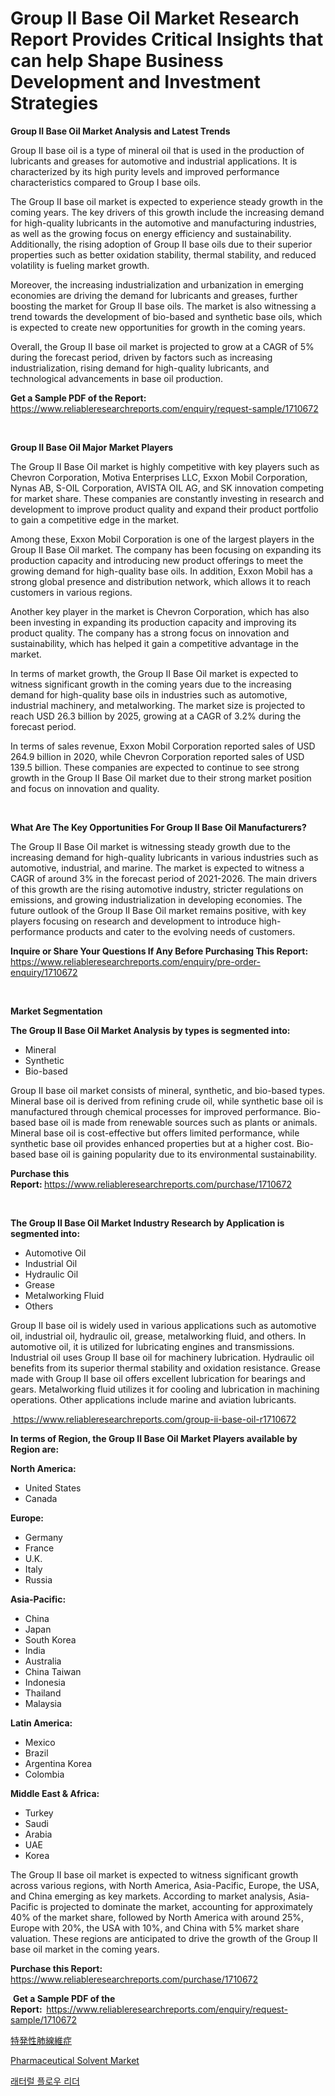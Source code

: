 <p><h1>Group II Base Oil Market Research Report Provides Critical Insights that can help Shape Business Development and Investment Strategies</h1></p><p><strong>Group II Base Oil Market Analysis and Latest Trends</strong></p>
<p><p>Group II base oil is a type of mineral oil that is used in the production of lubricants and greases for automotive and industrial applications. It is characterized by its high purity levels and improved performance characteristics compared to Group I base oils.</p><p>The Group II base oil market is expected to experience steady growth in the coming years. The key drivers of this growth include the increasing demand for high-quality lubricants in the automotive and manufacturing industries, as well as the growing focus on energy efficiency and sustainability. Additionally, the rising adoption of Group II base oils due to their superior properties such as better oxidation stability, thermal stability, and reduced volatility is fueling market growth.</p><p>Moreover, the increasing industrialization and urbanization in emerging economies are driving the demand for lubricants and greases, further boosting the market for Group II base oils. The market is also witnessing a trend towards the development of bio-based and synthetic base oils, which is expected to create new opportunities for growth in the coming years.</p><p>Overall, the Group II base oil market is projected to grow at a CAGR of 5% during the forecast period, driven by factors such as increasing industrialization, rising demand for high-quality lubricants, and technological advancements in base oil production.</p></p>
<p><strong>Get a Sample PDF of the Report:&nbsp;</strong> <a href="https://www.reliableresearchreports.com/enquiry/request-sample/1710672">https://www.reliableresearchreports.com/enquiry/request-sample/1710672</a></p>
<p>&nbsp;</p>
<p><strong>Group II Base Oil Major Market Players</strong></p>
<p><p>The Group II Base Oil market is highly competitive with key players such as Chevron Corporation, Motiva Enterprises LLC, Exxon Mobil Corporation, Nynas AB, S-OIL Corporation, AVISTA OIL AG, and SK innovation competing for market share. These companies are constantly investing in research and development to improve product quality and expand their product portfolio to gain a competitive edge in the market.</p><p>Among these, Exxon Mobil Corporation is one of the largest players in the Group II Base Oil market. The company has been focusing on expanding its production capacity and introducing new product offerings to meet the growing demand for high-quality base oils. In addition, Exxon Mobil has a strong global presence and distribution network, which allows it to reach customers in various regions.</p><p>Another key player in the market is Chevron Corporation, which has also been investing in expanding its production capacity and improving its product quality. The company has a strong focus on innovation and sustainability, which has helped it gain a competitive advantage in the market.</p><p>In terms of market growth, the Group II Base Oil market is expected to witness significant growth in the coming years due to the increasing demand for high-quality base oils in industries such as automotive, industrial machinery, and metalworking. The market size is projected to reach USD 26.3 billion by 2025, growing at a CAGR of 3.2% during the forecast period.</p><p>In terms of sales revenue, Exxon Mobil Corporation reported sales of USD 264.9 billion in 2020, while Chevron Corporation reported sales of USD 139.5 billion. These companies are expected to continue to see strong growth in the Group II Base Oil market due to their strong market position and focus on innovation and quality.</p></p>
<p>&nbsp;</p>
<p><strong>What Are The Key Opportunities For Group II Base Oil Manufacturers?</strong></p>
<p><p>The Group II Base Oil market is witnessing steady growth due to the increasing demand for high-quality lubricants in various industries such as automotive, industrial, and marine. The market is expected to witness a CAGR of around 3% in the forecast period of 2021-2026. The main drivers of this growth are the rising automotive industry, stricter regulations on emissions, and growing industrialization in developing economies. The future outlook of the Group II Base Oil market remains positive, with key players focusing on research and development to introduce high-performance products and cater to the evolving needs of customers.</p></p>
<p><strong>Inquire or Share Your Questions If Any Before Purchasing This Report:</strong> <a href="https://www.reliableresearchreports.com/enquiry/pre-order-enquiry/1710672">https://www.reliableresearchreports.com/enquiry/pre-order-enquiry/1710672</a></p>
<p>&nbsp;</p>
<p><strong>Market Segmentation</strong></p>
<p><strong>The Group II Base Oil Market Analysis by types is segmented into:</strong></p>
<p><ul><li>Mineral</li><li>Synthetic</li><li>Bio-based</li></ul></p>
<p><p>Group II base oil market consists of mineral, synthetic, and bio-based types. Mineral base oil is derived from refining crude oil, while synthetic base oil is manufactured through chemical processes for improved performance. Bio-based base oil is made from renewable sources such as plants or animals. Mineral base oil is cost-effective but offers limited performance, while synthetic base oil provides enhanced properties but at a higher cost. Bio-based base oil is gaining popularity due to its environmental sustainability.</p></p>
<p><strong>Purchase this Report:&nbsp;</strong><a href="https://www.reliableresearchreports.com/purchase/1710672">https://www.reliableresearchreports.com/purchase/1710672</a></p>
<p>&nbsp;</p>
<p><strong>The Group II Base Oil Market Industry Research by Application is segmented into:</strong></p>
<p><ul><li>Automotive Oil</li><li>Industrial Oil</li><li>Hydraulic Oil</li><li>Grease</li><li>Metalworking Fluid</li><li>Others</li></ul></p>
<p><p>Group II base oil is widely used in various applications such as automotive oil, industrial oil, hydraulic oil, grease, metalworking fluid, and others. In automotive oil, it is utilized for lubricating engines and transmissions. Industrial oil uses Group II base oil for machinery lubrication. Hydraulic oil benefits from its superior thermal stability and oxidation resistance. Grease made with Group II base oil offers excellent lubrication for bearings and gears. Metalworking fluid utilizes it for cooling and lubrication in machining operations. Other applications include marine and aviation lubricants.</p></p>
<p><a href="https://www.reliableresearchreports.com/group-ii-base-oil-r1710672">&nbsp;https://www.reliableresearchreports.com/group-ii-base-oil-r1710672</a></p>
<p><strong>In terms of Region, the Group II Base Oil Market Players available by Region are:</strong></p>
<p>
    <p> <strong> North America: </strong>
        <ul>
            <li>United States</li>
            <li>Canada</li>
        </ul>
        </p> 
    <p> <strong> Europe: </strong>
        <ul>
            <li>Germany</li>
            <li>France</li>
            <li>U.K.</li>
            <li>Italy</li>
            <li>Russia</li>
        </ul>
        </p> 
    <p> <strong> Asia-Pacific: </strong>
        <ul>
            <li>China</li>
            <li>Japan</li>
            <li>South Korea</li>
            <li>India</li>
            <li>Australia</li>
            <li>China Taiwan</li>
            <li>Indonesia</li>
            <li>Thailand</li>
            <li>Malaysia</li>
        </ul>
        </p> 
    <p> <strong> Latin America: </strong>
        <ul>
            <li>Mexico</li>
            <li>Brazil</li>
            <li>Argentina Korea</li>
            <li>Colombia</li>
        </ul>
        </p> 
    <p> <strong> Middle East & Africa: </strong>
        <ul>
            <li>Turkey</li>
            <li>Saudi</li>
            <li>Arabia</li>
            <li>UAE</li>
            <li>Korea</li>
        </ul>
    </p>
    </p>
<p><p>The Group II base oil market is expected to witness significant growth across various regions, with North America, Asia-Pacific, Europe, the USA, and China emerging as key markets. According to market analysis, Asia-Pacific is projected to dominate the market, accounting for approximately 40% of the market share, followed by North America with around 25%, Europe with 20%, the USA with 10%, and China with 5% market share valuation. These regions are anticipated to drive the growth of the Group II base oil market in the coming years.</p></p>
<p><strong>Purchase this Report: </strong><a href="https://www.reliableresearchreports.com/purchase/1710672">https://www.reliableresearchreports.com/purchase/1710672</a></p>
<p>&nbsp;<strong>Get a Sample PDF of the Report:&nbsp;&nbsp;</strong><a href="https://www.reliableresearchreports.com/enquiry/request-sample/1710672">https://www.reliableresearchreports.com/enquiry/request-sample/1710672</a></p>
<p><strong></strong></p>
<p><p><a href="https://github.com/ycmtqqhvk3273/Market-Research-Report-List-3/blob/main/8111528184960.md">特発性肺線維症</a></p><p><a href="https://github.com/zackeiracotton81/Market-Research-Report-List-1/blob/main/pharmaceutical-solvent-market.md">Pharmaceutical Solvent Market</a></p><p><a href="https://github.com/lkwggful07722/Market-Research-Report-List-3/blob/main/8177441103.md">래터럴 플로우 리더</a></p></p>